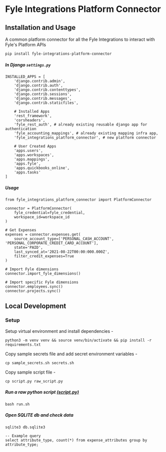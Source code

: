 # Fyle Integrations Platform Connector

## Installation and Usage

A common platform connector for all the Fyle Integrations to interact with Fyle's Platform APIs

`pip install fyle-integrations-platform-connector`

##### In Django `settings.py`

    INSTALLED_APPS = [
        'django.contrib.admin',
        'django.contrib.auth',
        'django.contrib.contenttypes',
        'django.contrib.sessions',
        'django.contrib.messages',
        'django.contrib.staticfiles',
    
        # Installed Apps
        'rest_framework',
        'corsheaders',
        'fyle_rest_auth', # already existing reusable django app for authentication
        'fyle_accounting_mappings', # already existing mapping infra app,
        'fyle_integrations_platform_connector', # new platform connector
    
        # User Created Apps
        'apps.users',
        'apps.workspaces',
        'apps.mappings',
        'apps.fyle',
        'apps.quickbooks_online',
        'apps.tasks'
    ]


##### Usage

```
from fyle_integrations_platform_connector import PlatformConnector

connector = PlatformConnector(
    fyle_credential=fyle_credential,
    workspace_id=workspace_id
)

# Get Expenses
expenses = connector.expenses.get(
    source_account_type=['PERSONAL_CASH_ACCOUNT', 'PERSONAL_CORPORATE_CREDIT_CARD_ACCOUNT'],
    state='PAID',
    last_synced_at='2021-08-22T00:00:000.000Z',
    filter_credit_expenses=True
)

# Import Fyle dimensions
connector.import_fyle_dimensions()

# Import specific Fyle dimensions
connector.employees.sync()
connector.projects.sync()
```

## Local Development
### Setup

Setup virtual environment and install dependencies -
```
python3 -m venv venv && source venv/bin/activate && pip install -r requirements.txt
```

Copy sample secrets file and add secret environment variables -
```
cp sample_secrets.sh secrets.sh
```

Copy sample script file -
```
cp script.py raw_script.py
```


##### Run a raw python script [(script.py)](https://github.com/fylein/fyle-integrations-platform-connector/blob/master/script.py)
```
bash run.sh
```

##### Open SQLITE db and check data
```
sqlite3 db.sqlite3

-- Example query
select attribute_type, count(*) from expense_attributes group by attribute_type;
```
